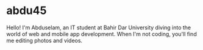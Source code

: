 # abdu45
Hello! I'm Abduselam, an IT student at Bahir Dar University diving into the world of web and mobile app development. When I'm not coding, you'll find me editing photos and videos.
